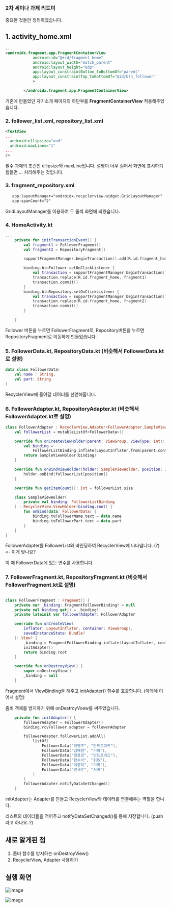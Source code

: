 ### 2차 세미나 과제 리드미

중요한 것들만 정리하겠습니다.


## 1. activity_home.xml

```xml
...
<androidx.fragment.app.FragmentContainerView
            android:id="@+id/fragment_home"
            android:layout_width="match_parent"
            android:layout_height="0dp"
            app:layout_constraintBottom_toBottomOf="parent"
            app:layout_constraintTop_toBottomOf="@id/btn_follower"
            >

        </androidx.fragment.app.FragmentContainerView>
```

기존에 만들었던 자기소개 페이지의 하단부를 **FragmentContainerView** 적용해주었습니다.


### 2. follower_list.xml, repository_list.xml

```xml
<TextView
...
  android:ellipsize="end"
  android:maxLines="1"
...
/>
```

필수 과제의 조건인 ellipsize와 maxLine입니다.
설명이 너무 길어서 화면에 표시하기 힘들면 ... 처리해주는 것입니다.


### 3. fragment_repository.xml
```xml
   app:layoutManager="androidx.recyclerview.widget.GridLayoutManager"
   app:spanCount="2"
```

GridLayoutManager를 이용하여 두 줄씩 화면에 띄웠습니다.


### 4. HomeActivity.kt

```kt
...
    private fun initTransactionEvent() {
        val fragment1 = FollowerFragment()
        val fragment2 = RepositoryFragment()

        supportFragmentManager.beginTransaction().add(R.id.fragment_home, fragment1).commit()

        binding.btnFollower.setOnClickListener {
            val transaction = supportFragmentManager.beginTransaction()
            transaction.replace(R.id.fragment_home, fragment1)
            transaction.commit()
        }
        binding.btnRepository.setOnClickListener {
            val transaction = supportFragmentManager.beginTransaction()
            transaction.replace(R.id.fragment_home, fragment2)
            transaction.commit()
        }

    }
```

Follower 버튼을 누르면 FollowerFragment로, Repository버튼을 누르면 RepositoryFragment로 이동하게 만들었습니다.


### 5. FollowerData.kt, RepositoryData.kt (비슷해서 FollowerData.kt로 설명)

```kt
data class FollowerData(
    val name : String,
    val part: String
)
```

RecyclerView에 들어갈 데이터를 선언해줍니다.


### 6. FollowerAdapter.kt, RepositoryAdapter.kt (비슷해서 FollowerAdapter.kt로 설명)
```kt
class FollowerAdapter : RecyclerView.Adapter<FollowerAdapter.SampleViewHolder>() {
    val followerList = mutableListOf<FollowerData>()

    override fun onCreateViewHolder(parent: ViewGroup, viewType: Int): SampleViewHolder {
        val binding =
            FollowerListBinding.inflate(LayoutInflater.from(parent.context), parent, false)
        return SampleViewHolder(binding)
    }

    override fun onBindViewHolder(holder: SampleViewHolder, position: Int) {
        holder.onBind(followerList[position])
    }

    override fun getItemCount(): Int = followerList.size

    class SampleViewHolder(
        private val binding: FollowerListBinding
    ) : RecyclerView.ViewHolder(binding.root) {
        fun onBind(data: FollowerData) {
            binding.tvFollowerName.text = data.name
            binding.tvFollowerPart.text = data.part
        }
    }
}
```

FollowerAdapter를 FollowerList와 바인딩하여 RecyclerView에 나타냅니다. (?) <- 이게 맞나요?

이 때 FollowerData에 있는 변수를 사용합니다.


### 7. FollowerFragment.kt, RepositoryFragment.kt (비슷해서 FollowerFragment.kt로 설명)

```kt

class FollowerFragment : Fragment() {
    private var _binding: FragmentFollowerBinding? = null
    private val binding get() = _binding!!
    private lateinit var followerAdapter: FollowerAdapter

    override fun onCreateView(
        inflater: LayoutInflater, container: ViewGroup?,
        savedInstanceState: Bundle?
    ): View? {
        _binding = FragmentFollowerBinding.inflate(layoutInflater, container, false)
        initAdapter()
        return binding.root
    }

    override fun onDestroyView() {
        super.onDestroyView()
        _binding = null
    }
```

Fragment에서 ViewBinding을 해주고 initAdapter() 함수를 호출합니다. (아래에 이어서 설명)

좀비 객체를 방지하기 위해 onDestroyVoew를 써주었습니다.


```kt
    private fun initAdapter() {
        followerAdapter = FollowerAdapter()
        binding.rcvFollower.adapter = followerAdapter

        followerAdapter.followerList.addAll(
            listOf(
                FollowerData("이영주", "안드로이드"),
                FollowerData("김예현", "기획"),
                FollowerData("권용민", "안드로이드"),
                FollowerData("한수아", "IOS"),
                FollowerData("이종하", "기획"),
                FollowerData("권세훈", "서버")
            )
        )
        followerAdapter.notifyDataSetChanged()
    }
```

initAdapter는 Adapter를 만들고 RecyclerView와 데이터를 연결해주는 역할을 합니다.

리스트의 데이터들을 적어주고 notifyDataSetChanged()를 통해 저장합니다. (push라고 하나요..?)

## 새로 알게된 점

1. 좀비 함수를 방지하는 onDestroyView()
2. RecyclerView, Adapter 사용하기

## 실행 화면

![image](https://user-images.githubusercontent.com/84129098/164738073-0d1e1cc3-34a0-4386-83c7-26e8def4dd5e.png)

![image](https://user-images.githubusercontent.com/84129098/164738084-d7af5b83-2679-4fb3-b5a2-c1ebf867db9f.png)

